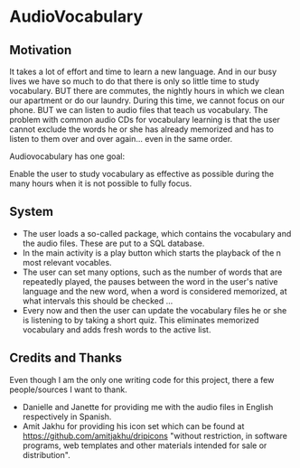 # AudioVocabulary

## Motivation
It takes a lot of effort and time to learn a new language.
And in our busy lives we have so much to do that there is
only so little time to study vocabulary.
BUT there are commutes, the nightly hours in which we clean
our apartment or do our laundry.
During this time, we cannot focus on our phone.
BUT we can listen to audio files that teach us vocabulary.
The problem with common audio CDs for vocabulary learning is
that the user cannot exclude the words he or she has already memorized and has
to listen to them over and over again... even in the same order.

Audiovocabulary has one goal:

Enable the user to study vocabulary as effective as possible
during the many hours when it is not possible to fully focus.

## System
- The user loads a so-called package, which contains the
vocabulary and the audio files. These are put to a SQL database.
- In the main activity is a play button which starts the
playback of the n most relevant vocables.
- The user can set many options, such as the number of words
that are repeatedly played, the pauses between the word in the user's native
language and the new word, when a word is considered memorized, at what intervals
this should be checked ...
- Every now and then the user can update the vocabulary
files he or she is listening to by taking a short quiz. This eliminates
memorized vocabulary and adds fresh words to the active list.


## Credits and Thanks
Even though I am the only one writing code for this project, there a few people/sources I want to thank.
- Danielle and Janette for providing me with the audio files in English respectively in Spanish.
- Amit Jakhu for providing his icon set which can be found at https://github.com/amitjakhu/dripicons "without restriction, in software programs, web templates and other materials intended for sale or distribution".
